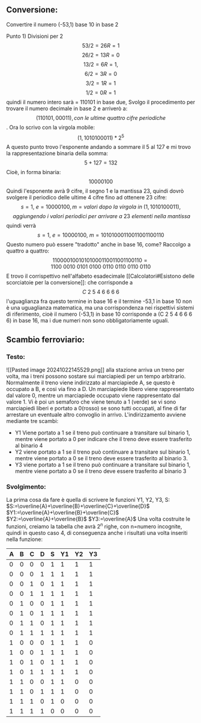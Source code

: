 ## Conversione:
Convertire il numero (-53,1) base 10 in base 2

Punto 1) Divisioni per 2
$$ 53/2 = 26 R=1 $$$$ 26/2 = 13 R=0$$$$ 13/2 = 6 R=1, $$$$
6/2 = 3 R=0$$ $$ 3/2= 1 R=1$$$$
1/2 = 0 R=1$$quindi il numero intero sarà = 110101 in base due,
Svolgo il procedimento per trovare il numero decimale in base 2 e arriverò a:
$$ (110101,00011), con~le ~ultime~quattro~cifre~periodiche$$.
Ora lo scrivo con la virgola mobile:
$$(1,1010100011) * 2^5 $$
A questo punto trovo l'esponente andando a sommare il 5 al 127 e mi trovo la  rappresentazione binaria della somma: $$5+127 = 132$$
Cioè, in forma binaria:
$$10000100$$
Quindi l'esponente avrà 9 cifre, il segno 1 e la mantissa 23, quindi dovrò svolgere il periodico delle ultime 4 cifre fino ad ottenere 23 cifre:
$$ s = 1,~e =10000100, m = valori~dopo~la~virgola~in~ (1,1010100011),$$$$ ~aggiungendo~i~valori~periodici~per~arrivare~a~23~elementi~nella~mantissa $$
quindi verrà  $$ s = 1,~e =10000100,~m = 10101000110011001100110 $$
Questo numero può essere "tradotto" anche in base 16, come?
Raccolgo a quattro a quattro: 
$$ 11000010010101000110011001100110=1100~0010~0101~0100~0110~0110~0110~0110 $$
E trovo il corrispettivo nell'alfabeto esadecimale 
[[Calcolatori#Esistono delle scorciatoie per la conversione]]:
che corrisponde a $$ C~2~5~4~6~6~6~6 $$
l'uguaglianza fra questo termine in base 16 e il termine -53,1 in base 10 non è una uguaglianza matematica, ma una corrispondenza nei rispettivi sistemi di riferimento, cioè il numero (-53,1) in base 10 corrisponde a (C 2 5 4 6 6 6 6) in base 16, ma i due numeri non sono obbligatoriamente uguali.
## Scambio ferroviario:
### Testo:
![[Pasted image 20241022145529.png]]
alla stazione arriva un treno per volta, ma i treni possono sostare sui marciapiedi per un tempo arbitrario. Normalmente il treno viene indirizzato al marciapiede A, se questo è occupato a B, e cosi via fino a D. Un marciapiede libero viene rappresentato dal valore 0, mentre un marciapiede occupato viene rappresentato dal valore 1.
Vi è poi un semaforo che viene tenuto a 1 (verde) se vi sono marciapiedi liberi e portato a 0(rosso) se sono tutti occupati, al fine di far arrestare un eventuale altro convoglio in arrivo.
L'indirizzamento avviene mediante tre scambi: 
- Y1 Viene portato a 1 se il treno può continuare a transitare sul binario 1, mentre viene portato a 0 per indicare che il treno deve essere trasferito al binario 4
- Y2 viene portato a 1 se il treno può continuare a transitare sul binario 1, mentre viene portato a 0 se il treno deve essere trasferito al binario 3.
- Y3 viene portato a 1 se il treno può continuare a transitare sul binario 1, mentre viene portato a 0 se il treno deve essere trasferito al binario 3
### Svolgimento:
La prima cosa da fare è quella di scrivere le funzioni Y1, Y2, Y3, S:
$S:=\overline{A}+\overline{B}+\overline{C}+\overline{D}$
$Y1:=\overline{A}+\overline{B}+\overline{C}$
$Y2:=\overline{A}+\overline{B}$
$Y3:=\overline{A}$
Una volta costruite le funzioni, creiamo la tabella che avrà $2^{n}$ righe, con n=numero incognite, quindi in questo caso 4, di conseguenza anche i risultati una volta inseriti nella funzione:

| A   | B   | C   | D   | S   | Y1  | Y2  | Y3  |
| --- | --- | --- | --- | --- | --- | --- | --- |
| 0   | 0   | 0   | 0   | 1   | 1   | 1   | 1   |
| 0   | 0   | 0   | 1   | 1   | 1   | 1   | 1   |
| 0   | 0   | 1   | 0   | 1   | 1   | 1   | 1   |
| 0   | 0   | 1   | 1   | 1   | 1   | 1   | 1   |
| 0   | 1   | 0   | 0   | 1   | 1   | 1   | 1   |
| 0   | 1   | 0   | 1   | 1   | 1   | 1   | 1   |
| 0   | 1   | 1   | 0   | 1   | 1   | 1   | 1   |
| 0   | 1   | 1   | 1   | 1   | 1   | 1   | 1   |
| 1   | 0   | 0   | 0   | 1   | 1   | 1   | 0   |
| 1   | 0   | 0   | 1   | 1   | 1   | 1   | 0   |
| 1   | 0   | 1   | 0   | 1   | 1   | 1   | 0   |
| 1   | 0   | 1   | 1   | 1   | 1   | 1   | 0   |
| 1   | 1   | 0   | 0   | 1   | 1   | 0   | 0   |
| 1   | 1   | 0   | 1   | 1   | 1   | 0   | 0   |
| 1   | 1   | 1   | 0   | 1   | 0   | 0   | 0   |
| 1   | 1   | 1   | 1   | 0   | 0   | 0   | 0   |
